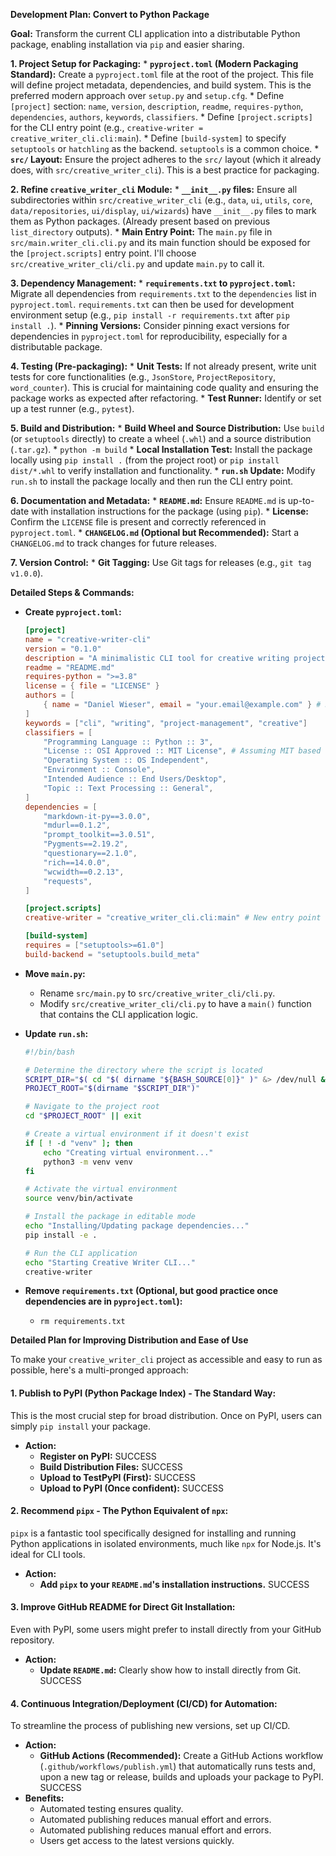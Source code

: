 **Development Plan: Convert to Python Package**

**Goal:** Transform the current CLI application into a distributable Python package, enabling installation via `pip` and easier sharing.

**1. Project Setup for Packaging:**
    *   **`pyproject.toml` (Modern Packaging Standard):** Create a `pyproject.toml` file at the root of the project. This file will define project metadata, dependencies, and build system. This is the preferred modern approach over `setup.py` and `setup.cfg`.
        *   Define `[project]` section: `name`, `version`, `description`, `readme`, `requires-python`, `dependencies`, `authors`, `keywords`, `classifiers`.
        *   Define `[project.scripts]` for the CLI entry point (e.g., `creative-writer = creative_writer_cli.cli:main`).
        *   Define `[build-system]` to specify `setuptools` or `hatchling` as the backend. `setuptools` is a common choice.
    *   **`src/` Layout:** Ensure the project adheres to the `src/` layout (which it already does, with `src/creative_writer_cli`). This is a best practice for packaging.

**2. Refine `creative_writer_cli` Module:**
    *   **`__init__.py` files:** Ensure all subdirectories within `src/creative_writer_cli` (e.g., `data`, `ui`, `utils`, `core`, `data/repositories`, `ui/display`, `ui/wizards`) have `__init__.py` files to mark them as Python packages. (Already present based on previous `list_directory` outputs).
    *   **Main Entry Point:** The `main.py` file in `src/main.writer_cli.cli.py` and its main function should be exposed for the `[project.scripts]` entry point. I'll choose `src/creative_writer_cli/cli.py` and update `main.py` to call it.

**3. Dependency Management:**
    *   **`requirements.txt` to `pyproject.toml`:** Migrate all dependencies from `requirements.txt` to the `dependencies` list in `pyproject.toml`. `requirements.txt` can then be used for development environment setup (e.g., `pip install -r requirements.txt` after `pip install .`).
    *   **Pinning Versions:** Consider pinning exact versions for dependencies in `pyproject.toml` for reproducibility, especially for a distributable package.

**4. Testing (Pre-packaging):**
    *   **Unit Tests:** If not already present, write unit tests for core functionalities (e.g., `JsonStore`, `ProjectRepository`, `word_counter`). This is crucial for maintaining code quality and ensuring the package works as expected after refactoring.
    *   **Test Runner:** Identify or set up a test runner (e.g., `pytest`).

**5. Build and Distribution:**
    *   **Build Wheel and Source Distribution:** Use `build` (or `setuptools` directly) to create a wheel (`.whl`) and a source distribution (`.tar.gz`).
        *   `python -m build`
    *   **Local Installation Test:** Install the package locally using `pip install .` (from the project root) or `pip install dist/*.whl` to verify installation and functionality.
    *   **`run.sh` Update:** Modify `run.sh` to install the package locally and then run the CLI entry point.

**6. Documentation and Metadata:**
    *   **`README.md`:** Ensure `README.md` is up-to-date with installation instructions for the package (using `pip`).
    *   **License:** Confirm the `LICENSE` file is present and correctly referenced in `pyproject.toml`.
    *   **`CHANGELOG.md` (Optional but Recommended):** Start a `CHANGELOG.md` to track changes for future releases.

**7. Version Control:**
    *   **Git Tagging:** Use Git tags for releases (e.g., `git tag v1.0.0`).

**Detailed Steps & Commands:**

*   **Create `pyproject.toml`:**
    ```toml
    [project]
    name = "creative-writer-cli"
    version = "0.1.0"
    description = "A minimalistic CLI tool for creative writing project management."
    readme = "README.md"
    requires-python = ">=3.8"
    license = { file = "LICENSE" }
    authors = [
        { name = "Daniel Wieser", email = "your.email@example.com" } # Replace with actual author info
    ]
    keywords = ["cli", "writing", "project-management", "creative"]
    classifiers = [
        "Programming Language :: Python :: 3",
        "License :: OSI Approved :: MIT License", # Assuming MIT based on LICENSE file
        "Operating System :: OS Independent",
        "Environment :: Console",
        "Intended Audience :: End Users/Desktop",
        "Topic :: Text Processing :: General",
    ]
    dependencies = [
        "markdown-it-py==3.0.0",
        "mdurl==0.1.2",
        "prompt_toolkit==3.0.51",
        "Pygments==2.19.2",
        "questionary==2.1.0",
        "rich==14.0.0",
        "wcwidth==0.2.13",
        "requests",
    ]

    [project.scripts]
    creative-writer = "creative_writer_cli.cli:main" # New entry point

    [build-system]
    requires = ["setuptools>=61.0"]
    build-backend = "setuptools.build_meta"
    ```

*   **Move `main.py`:**
    *   Rename `src/main.py` to `src/creative_writer_cli/cli.py`.
    *   Modify `src/creative_writer_cli/cli.py` to have a `main()` function that contains the CLI application logic.

*   **Update `run.sh`:**
    ```bash
    #!/bin/bash

    # Determine the directory where the script is located
    SCRIPT_DIR="$( cd "$( dirname "${BASH_SOURCE[0]}" )" &> /dev/null && pwd )"
    PROJECT_ROOT="$(dirname "$SCRIPT_DIR")"

    # Navigate to the project root
    cd "$PROJECT_ROOT" || exit

    # Create a virtual environment if it doesn't exist
    if [ ! -d "venv" ]; then
        echo "Creating virtual environment..."
        python3 -m venv venv
    fi

    # Activate the virtual environment
    source venv/bin/activate

    # Install the package in editable mode
    echo "Installing/Updating package dependencies..."
    pip install -e .

    # Run the CLI application
    echo "Starting Creative Writer CLI..."
    creative-writer
    ```

*   **Remove `requirements.txt` (Optional, but good practice once dependencies are in `pyproject.toml`):**
    *   `rm requirements.txt`

**Detailed Plan for Improving Distribution and Ease of Use**

To make your `creative_writer_cli` project as accessible and easy to run as possible, here's a multi-pronged approach:

#### 1. Publish to PyPI (Python Package Index) - The Standard Way:

This is the most crucial step for broad distribution. Once on PyPI, users can simply `pip install` your package.

*   **Action:**
    *   **Register on PyPI:** SUCCESS
    *   **Build Distribution Files:** SUCCESS
    *   **Upload to TestPyPI (First):** SUCCESS
    *   **Upload to PyPI (Once confident):** SUCCESS

#### 2. Recommend `pipx` - The Python Equivalent of `npx`:

`pipx` is a fantastic tool specifically designed for installing and running Python applications in isolated environments, much like `npx` for Node.js. It's ideal for CLI tools.

*   **Action:**
    *   **Add `pipx` to your `README.md`'s installation instructions.** SUCCESS

#### 3. Improve GitHub README for Direct Git Installation:

Even with PyPI, some users might prefer to install directly from your GitHub repository.

*   **Action:**
    *   **Update `README.md`:** Clearly show how to install directly from Git. SUCCESS

#### 4. Continuous Integration/Deployment (CI/CD) for Automation:

To streamline the process of publishing new versions, set up CI/CD.

*   **Action:**
    *   **GitHub Actions (Recommended):** Create a GitHub Actions workflow (`.github/workflows/publish.yml`) that automatically runs tests and, upon a new tag or release, builds and uploads your package to PyPI. SUCCESS
*   **Benefits:**
    *   Automated testing ensures quality.
    *   Automated publishing reduces manual effort and errors.
    *   Automated publishing reduces manual effort and errors.
    *   Users get access to the latest versions quickly.